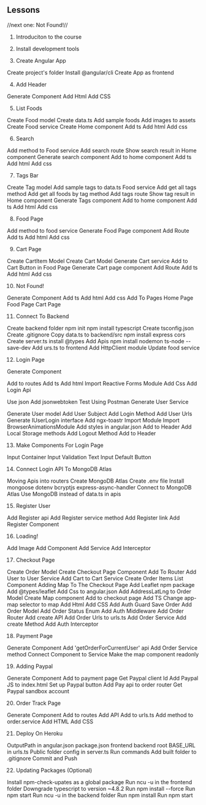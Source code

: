 ## Lessons

//next one: Not Found!//

1. Introduciton to the course

2. Install development tools

3. Create Angular App

Create project's folder
Install @angular/cli
Create App as frontend

4. Add Header

Generate Component
Add Html
Add CSS

5. List Foods

Create Food model
Create data.ts
Add sample foods
Add images to assets
Create Food service
Create Home component
Add ts
Add html
Add css

6. Search

Add method to Food service
Add search route
Show search result in Home component
Generate search component
Add to home component
Add ts
Add html
Add css

7. Tags Bar

Create Tag model
Add sample tags to data.ts
Food service
Add get all tags method
Add get all foods by tag method
Add tags route
Show tag result in Home component
Generate Tags component
Add to home component
Add ts
Add html
Add css

8. Food Page

Add method to food service
Generate Food Page component
Add Route
Add ts
Add html
Add css

9. Cart Page

Create CartItem Model
Create Cart Model
Generate Cart service
Add to Cart Button in Food Page
Generate Cart page component
Add Route
Add ts
Add html
Add css

10. Not Found!

Generate Component
Add ts
Add html
Add css
Add To Pages
Home Page
Food Page
Cart Page

11. Connect To Backend

Create backend folder
npm init
npm install typescript
Create tsconfig.json
Create .gitignore
Copy data.ts to backend/src
npm install express cors
Create server.ts
install @types
Add Apis
npm install nodemon ts-node --save-dev
Add urs.ts to frontend
Add HttpClient module
Update food service

12. Login Page

Generate Component

Add to routes
Add ts
Add html
Import Reactive Forms Module
Add Css
Add Login Api

Use json
Add jsonwebtoken
Test Using Postman
Generate User Service

Generate User model
Add User Subject
Add Login Method
Add User Urls
Generate IUserLogin interface
Add ngx-toastr
Import Module
Import BrowserAnimationsModule
Add styles in angular.json
Add to Header
Add Local Storage methods
Add Logout Method
Add to Header

13. Make Components For Login Page

Input Container
Input Validation
Text Input
Default Button

14. Connect Login API To MongoDB Atlas

Moving Apis into routers
Create MongoDB Atlas
Create .env file
Install
mongoose
dotenv
bcryptjs
express-async-handler
Connect to MongoDB Atlas
Use MongoDB instead of data.ts in apis

15. Register User

Add Register api
Add Register service method
Add Register link
Add Register Component

16. Loading!

Add Image
Add Component
Add Service
Add Interceptor

17. Checkout Page

Create Order Model
Create Checkout Page Component
Add To Router
Add User to User Service
Add Cart to Cart Service
Create Order Items List Component
Adding Map To The Checkout Page
Add Leaflet npm package
Add @types/leaflet
Add Css to angular.json
Add AddressLatLng to Order Model
Create Map component
Add to checkout page
Add TS
Change app-map selector to map
Add Html
Add CSS
Add Auth Guard
Save Order
Add Order Model
Add Order Status Enum
Add Auth Middleware
Add Order Router
Add create API
Add Order Urls to urls.ts
Add Order Service
Add create Method
Add Auth Interceptor

18. Payment Page

Generate Component
Add 'getOrderForCurrentUser' api
Add Order Service method
Connect Component to Service
Make the map component readonly

19. Adding Paypal

Generate Component
Add to payment page
Get Paypal client Id
Add Paypal JS to index.html
Set up Paypal button
Add Pay api to order router
Get Paypal sandbox account

20. Order Track Page

Generate Component
Add to routes
Add API
Add to urls.ts
Add method to order.service
Add HTML
Add CSS

21. Deploy On Heroku

OutputPath in angular.json
package.json
frontend
backend
root
BASE_URL in urls.ts
Public folder config in server.ts
Run commands
Add built folder to .gitignore
Commit and Push

22. Updating Packages (Optional)

Install npm-check-upates as a global package
Run ncu -u in the frontend folder
Downgrade typescript to version ~4.8.2
Run npm install --force
Run npm start
Run ncu -u in the backend folder
Run npm install
Run npm start
